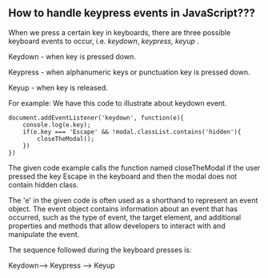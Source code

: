 ## How to handle keypress events in JavaScript???

When we press a certain key in keyboards, there are three possible keyboard events to occur, i.e. *keydown*, *keypress*, *keyup* . 

Keydown - when key is pressed down.

Keypress - when alphanumeric keys or punctuation key is pressed down.

Keyup - when key is released.

For example: We have this code to illustrate about keydown event. 

```
document.addEventListener('keydown', function(e){
    console.log(e.key);
    if(e.key === 'Escape' && !modal.classList.contains('hidden'){
        closeTheModal();
    })
})
```

The given code example calls the function named closeTheModal if the user pressed the key Escape in the keyboard and then the modal does not contain hidden class.

The 'e' in the given code is often used as a shorthand to represent an event object. The event object contains information about an event that has occurred, such as the type of event, the target element, and additional properties and methods that allow developers to interact with and manipulate the event.

The sequence followed during the keyboard presses is: 

Keydown--> Keypress --> Keyup

